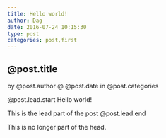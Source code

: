 ```yaml
---
title: Hello world!
author: Dag
date: 2016-07-24 10:15:30
type: post
categories: post,first
---
```


## @post.title
by @post.author @ @post.date
in @post.categories

@post.lead.start
Hello world!

This is the lead part of the post
@post.lead.end

This is no longer part of the head.



